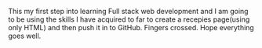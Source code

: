 This my first step into learning Full stack web development and I am going to be using the skills I have acquired to far to create a recepies page(using only HTML) and then push it in to GitHub. 
Fingers crossed. Hope everything goes well.
